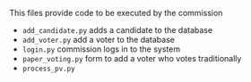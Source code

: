 This files provide code to be executed by the commission
* `add_candidate.py` adds a candidate to the database
* `add_voter.py` add a voter to the database
* `login.py` commission logs in to the system
* `paper_voting.py` form to add a voter who votes traditionally
* `process_pv.py` 
